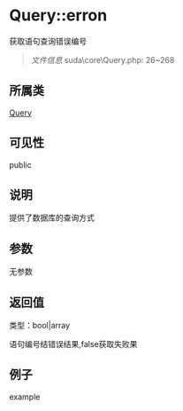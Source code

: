 # Query::erron

获取语句查询错误编号

> *文件信息* suda\core\Query.php: 26~268

## 所属类 

[Query](../Query.md)

## 可见性

 public 

## 说明

提供了数据库的查询方式



## 参数


无参数


## 返回值

类型：bool|array

 语句编号结错误结果,false获取失败果



## 例子

example